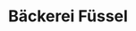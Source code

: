 ---
title: "Bäckerei Füssel"
url: /ebersbach-neugersdorf/baeckerei-fuessel-johann-andreas-schubert-strasse/
shop: Bäckerei
---